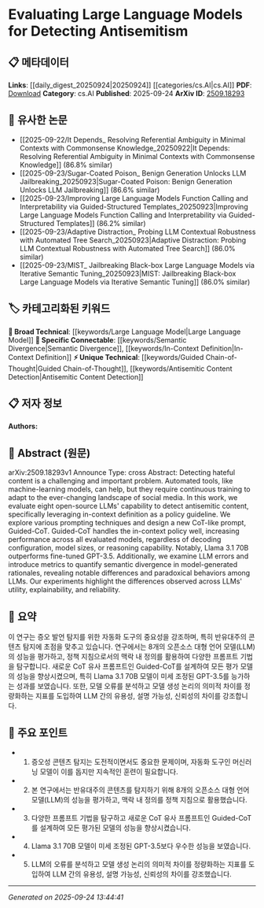<!-- KEYWORD_LINKING_METADATA:
{
  "processed_timestamp": "2025-09-24T13:44:41.252378",
  "vocabulary_version": "1.0",
  "selected_keywords": [
    "Large Language Model",
    "Guided Chain-of-Thought",
    "Semantic Divergence",
    "Antisemitic Content Detection",
    "In-Context Definition"
  ],
  "rejected_keywords": [],
  "similarity_scores": {
    "Large Language Model": 0.85,
    "Guided Chain-of-Thought": 0.8,
    "Semantic Divergence": 0.78,
    "Antisemitic Content Detection": 0.82,
    "In-Context Definition": 0.77
  },
  "extraction_method": "AI_prompt_based",
  "budget_applied": true,
  "candidates_json": {
    "candidates": [
      {
        "surface": "Large Language Models",
        "canonical": "Large Language Model",
        "aliases": [
          "LLM",
          "Large Language Models"
        ],
        "category": "broad_technical",
        "rationale": "Central to the study, connecting to other works on language models.",
        "novelty_score": 0.3,
        "connectivity_score": 0.9,
        "specificity_score": 0.7,
        "link_intent_score": 0.85
      },
      {
        "surface": "Guided-CoT",
        "canonical": "Guided Chain-of-Thought",
        "aliases": [
          "Guided-CoT"
        ],
        "category": "unique_technical",
        "rationale": "Introduces a novel prompting technique specific to this study.",
        "novelty_score": 0.75,
        "connectivity_score": 0.6,
        "specificity_score": 0.85,
        "link_intent_score": 0.8
      },
      {
        "surface": "semantic divergence",
        "canonical": "Semantic Divergence",
        "aliases": [
          "semantic difference",
          "meaning divergence"
        ],
        "category": "specific_connectable",
        "rationale": "Key to understanding model errors and rationale differences.",
        "novelty_score": 0.55,
        "connectivity_score": 0.75,
        "specificity_score": 0.8,
        "link_intent_score": 0.78
      },
      {
        "surface": "antisemitic content",
        "canonical": "Antisemitic Content Detection",
        "aliases": [
          "antisemitism detection",
          "hateful content detection"
        ],
        "category": "unique_technical",
        "rationale": "Specific application of LLMs in detecting hate speech.",
        "novelty_score": 0.7,
        "connectivity_score": 0.65,
        "specificity_score": 0.9,
        "link_intent_score": 0.82
      },
      {
        "surface": "in-context definition",
        "canonical": "In-Context Definition",
        "aliases": [
          "contextual definition",
          "in-situ definition"
        ],
        "category": "specific_connectable",
        "rationale": "Important for understanding the policy guidelines used.",
        "novelty_score": 0.6,
        "connectivity_score": 0.7,
        "specificity_score": 0.75,
        "link_intent_score": 0.77
      }
    ],
    "ban_list_suggestions": [
      "decoding configuration",
      "model sizes",
      "reasoning capability"
    ]
  },
  "decisions": [
    {
      "candidate_surface": "Large Language Models",
      "resolved_canonical": "Large Language Model",
      "decision": "linked",
      "scores": {
        "novelty": 0.3,
        "connectivity": 0.9,
        "specificity": 0.7,
        "link_intent": 0.85
      }
    },
    {
      "candidate_surface": "Guided-CoT",
      "resolved_canonical": "Guided Chain-of-Thought",
      "decision": "linked",
      "scores": {
        "novelty": 0.75,
        "connectivity": 0.6,
        "specificity": 0.85,
        "link_intent": 0.8
      }
    },
    {
      "candidate_surface": "semantic divergence",
      "resolved_canonical": "Semantic Divergence",
      "decision": "linked",
      "scores": {
        "novelty": 0.55,
        "connectivity": 0.75,
        "specificity": 0.8,
        "link_intent": 0.78
      }
    },
    {
      "candidate_surface": "antisemitic content",
      "resolved_canonical": "Antisemitic Content Detection",
      "decision": "linked",
      "scores": {
        "novelty": 0.7,
        "connectivity": 0.65,
        "specificity": 0.9,
        "link_intent": 0.82
      }
    },
    {
      "candidate_surface": "in-context definition",
      "resolved_canonical": "In-Context Definition",
      "decision": "linked",
      "scores": {
        "novelty": 0.6,
        "connectivity": 0.7,
        "specificity": 0.75,
        "link_intent": 0.77
      }
    }
  ]
}
-->

# Evaluating Large Language Models for Detecting Antisemitism

## 📋 메타데이터

**Links**: [[daily_digest_20250924|20250924]] [[categories/cs.AI|cs.AI]]
**PDF**: [Download](https://arxiv.org/pdf/2509.18293.pdf)
**Category**: cs.AI
**Published**: 2025-09-24
**ArXiv ID**: [2509.18293](https://arxiv.org/abs/2509.18293)

## 🔗 유사한 논문
- [[2025-09-22/It Depends_ Resolving Referential Ambiguity in Minimal Contexts with Commonsense Knowledge_20250922|It Depends: Resolving Referential Ambiguity in Minimal Contexts with Commonsense Knowledge]] (86.8% similar)
- [[2025-09-23/Sugar-Coated Poison_ Benign Generation Unlocks LLM Jailbreaking_20250923|Sugar-Coated Poison: Benign Generation Unlocks LLM Jailbreaking]] (86.6% similar)
- [[2025-09-23/Improving Large Language Models Function Calling and Interpretability via Guided-Structured Templates_20250923|Improving Large Language Models Function Calling and Interpretability via Guided-Structured Templates]] (86.2% similar)
- [[2025-09-23/Adaptive Distraction_ Probing LLM Contextual Robustness with Automated Tree Search_20250923|Adaptive Distraction: Probing LLM Contextual Robustness with Automated Tree Search]] (86.0% similar)
- [[2025-09-23/MIST_ Jailbreaking Black-box Large Language Models via Iterative Semantic Tuning_20250923|MIST: Jailbreaking Black-box Large Language Models via Iterative Semantic Tuning]] (86.0% similar)

## 🏷️ 카테고리화된 키워드
**🧠 Broad Technical**: [[keywords/Large Language Model|Large Language Model]]
**🔗 Specific Connectable**: [[keywords/Semantic Divergence|Semantic Divergence]], [[keywords/In-Context Definition|In-Context Definition]]
**⚡ Unique Technical**: [[keywords/Guided Chain-of-Thought|Guided Chain-of-Thought]], [[keywords/Antisemitic Content Detection|Antisemitic Content Detection]]

## 📋 저자 정보

**Authors:** 

## 📄 Abstract (원문)

arXiv:2509.18293v1 Announce Type: cross 
Abstract: Detecting hateful content is a challenging and important problem. Automated tools, like machine-learning models, can help, but they require continuous training to adapt to the ever-changing landscape of social media. In this work, we evaluate eight open-source LLMs' capability to detect antisemitic content, specifically leveraging in-context definition as a policy guideline. We explore various prompting techniques and design a new CoT-like prompt, Guided-CoT. Guided-CoT handles the in-context policy well, increasing performance across all evaluated models, regardless of decoding configuration, model sizes, or reasoning capability. Notably, Llama 3.1 70B outperforms fine-tuned GPT-3.5. Additionally, we examine LLM errors and introduce metrics to quantify semantic divergence in model-generated rationales, revealing notable differences and paradoxical behaviors among LLMs. Our experiments highlight the differences observed across LLMs' utility, explainability, and reliability.

## 📝 요약

이 연구는 증오 발언 탐지를 위한 자동화 도구의 중요성을 강조하며, 특히 반유대주의 콘텐츠 탐지에 초점을 맞추고 있습니다. 연구에서는 8개의 오픈소스 대형 언어 모델(LLM)의 성능을 평가하고, 정책 지침으로서의 맥락 내 정의를 활용하여 다양한 프롬프트 기법을 탐구합니다. 새로운 CoT 유사 프롬프트인 Guided-CoT를 설계하여 모든 평가 모델의 성능을 향상시켰으며, 특히 Llama 3.1 70B 모델이 미세 조정된 GPT-3.5를 능가하는 성과를 보였습니다. 또한, 모델 오류를 분석하고 모델 생성 논리의 의미적 차이를 정량화하는 지표를 도입하여 LLM 간의 유용성, 설명 가능성, 신뢰성의 차이를 강조합니다.

## 🎯 주요 포인트

- 1. 증오성 콘텐츠 탐지는 도전적이면서도 중요한 문제이며, 자동화 도구인 머신러닝 모델이 이를 돕지만 지속적인 훈련이 필요합니다.
- 2. 본 연구에서는 반유대주의 콘텐츠를 탐지하기 위해 8개의 오픈소스 대형 언어 모델(LLM)의 성능을 평가하고, 맥락 내 정의를 정책 지침으로 활용했습니다.
- 3. 다양한 프롬프트 기법을 탐구하고 새로운 CoT 유사 프롬프트인 Guided-CoT를 설계하여 모든 평가된 모델의 성능을 향상시켰습니다.
- 4. Llama 3.1 70B 모델이 미세 조정된 GPT-3.5보다 우수한 성능을 보였습니다.
- 5. LLM의 오류를 분석하고 모델 생성 논리의 의미적 차이를 정량화하는 지표를 도입하여 LLM 간의 유용성, 설명 가능성, 신뢰성의 차이를 강조했습니다.


---

*Generated on 2025-09-24 13:44:41*
